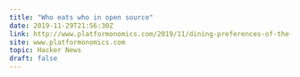 ```yaml
---
title: "Who eats who in open source"
date: 2019-11-29T21:56:30Z
link: http://www.platformonomics.com/2019/11/dining-preferences-of-the-cloud-and-open-source-who-eats-who/?utm_medium=RSS&utm_source=hune
site: www.platformonomics.com
topic: Hacker News
draft: false
---
```


